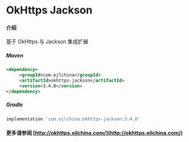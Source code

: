 # OkHttps Jackson

#### 介绍

基于 OkHttps 与 Jackson 集成扩展


##### Maven

```xml
<dependency>
     <groupId>com.ejlchina</groupId>
     <artifactId>okhttps-jackson</artifactId>
     <version>3.4.0</version>
</dependency>
```

##### Gradle

```groovy
implementation 'com.ejlchina:okhttps-jackson:3.4.0'
```

#### 更多请参阅 [http://okhttps.ejlchina.com/](http://okhttps.ejlchina.com/)
